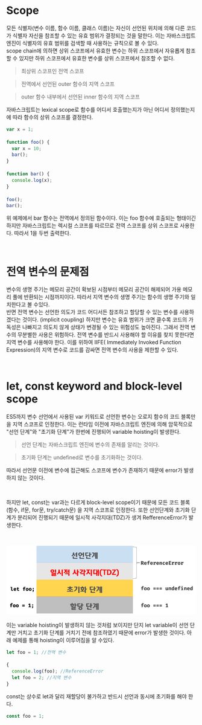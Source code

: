 # Scope

모든 식별자(변수 이름, 함수 이름, 클래스 이름)는 자신이 선언된 위치에 의해 다른 코드가 식별자 자신을 참조할 수 있는 유효 범위가 결정되는 것을 말한다.
이는 자바스크립트 엔진이 식별자의 유효 범위를 검색할 때 사용하는 규칙으로 볼 수 있다.
<br/>
scope chain에 의하면 상위 스코프에서 유효한 변수는 하위 스코프에서 자유룝게 참조할 수 있지만 하위 스코프에서 유효한 변수를 상위 스코프에서 참조할 수 없다.
<br/>

> 최상위 스코프인 전역 스코프
> <br/>

> 전역에서 선언된 outer 함수의 지역 스코프
> <br/>

> outer 함수 내부에서 선언된 inner 함수의 지역 스코프
> <br/>

자바스크립트는 lexical scope로 함수를 어디서 호출했는지가 아닌 어디서 정의했는지에 따라 함수의 상위 스코프를 결정한다.

```javascript
var x = 1;

function foo() {
  var x = 10;
  bar();
}

function bar() {
  console.log(x);
}

foo();
bar();
```

위 예제에서 bar 함수는 전역에서 정의된 함수이다. 이는 foo 함수에 호출되는 형태이긴 하지만 자바스크립트는 렉시컬 스코프를 따르므로 전역 스코프를 상위 스코프로 사용한다. 따라서 1을 두번 출력한다.

<br/>

# 전역 변수의 문제점

변수의 생명 주기는 메모리 공간이 확보된 시점부터 메모리 공간이 해제되어 가용 메모리 풀에 반환되는 시점까지이다. 따라서 지역 변수의 생명 주기는 함수의 생명 주기와 일치한다고 볼 수있다.
<br/>
반면 전역 변수는 선언한 의도가 코드 어디서든 참조하고 할당할 수 있는 변수를 사용하겠다는 것이다. (implicit coupling) 하지만 변수는 유효 범위가 크면 클수록 코드의 가독성은 나빠지고 의도치 않게 상태가 변경될 수 있는 위험성도 높아진다. 그래서 전역 변수의 무분별한 사용은 위험하다. 전역 변수를 반드시 사용해야 할 이유를 찾지 못한다면 지역 변수를 사용해야 한다. 이를 위하여 IIFE( Immediately Invoked Function Expression)의 지역 변수로 코드를 감싸면 전역 변수의 사용을 제한할 수 있다.

<br/>

# let, const keyword and block-level scope

ES5까지 변수 선언에서 사용된 var 키워드로 선언한 변수는 오로지 함수의 코드 블록만을 지역 스코프로 인정한다. 이는 런타임 이전에 자바스크립트 엔진에 의해 암묵적으로 "선언 단계"와 "초기화 단계"가 한번에 진행되어 variable hoisting이 발생한다.
<br/>

> 선언 단계는 자바스크립트 엔진에 변수의 존재를 알리는 것이다.
> <br/>

> 초기화 단계는 undefined로 변수를 초기화하는 것이다.

따라서 선언문 이전에 변수에 접근해도 스코프에 변수가 존재하기 때문에 error가 발생하지 않는 것이다.

<br/>

하지만 let, const는 var과는 다르게 block-level scope이기 때문에 모든 코드 블록(함수, if문, for문, try/catch문) 을 지역 스코프로 인정한다. 또한 선언단계와 초기화 단계가 분리되어 진행되기 때문에 일시적 사각지대(TDZ)가 생겨 RefferenceError가 발생한다.

<br/>

![createPlan](./image/TDZ.png)

이는 variable hoisting이 발생하지 않는 것처럼 보이지만 단지 let variable이 선언 단계만 거치고 초기화 단계를 거치기 전에 참조하였기 때문에 error가 발생한 것이다. 아래 예제를 통해 hoisting이 이루어짐을 알 수있다.

```javascript
let foo = 1; //전역 변수

{
  console.log(foo); //ReferenceError
  let foo = 2; //지역 변수
}
```

const는 상수로 let과 달리 재할당이 불가하고 반드시 선언과 동시에 초기화를 해야 한다.

```javascript
const foo = 1;
```
